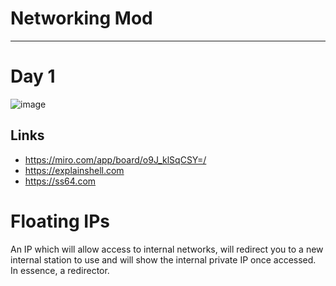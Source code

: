 # Networking Mod
  ---
# Day 1
![image](https://github.com/user-attachments/assets/4e19d0a5-4a57-4a2a-95ec-431ca9a21c4c)
  ## Links
  *  https://miro.com/app/board/o9J_klSqCSY=/
  *  https://explainshell.com
  *  https://ss64.com
# Floating IPs
  An IP which will allow access to internal networks, will redirect you to a new internal station to use and will show the internal private IP once accessed. In essence, a redirector.
# 
